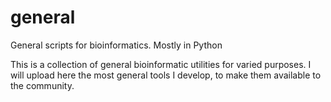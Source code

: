 # general
General scripts for bioinformatics. Mostly in Python

This is a collection of general bioinformatic utilities for varied purposes. I will upload here the most general tools I develop, to make them available to the community.

